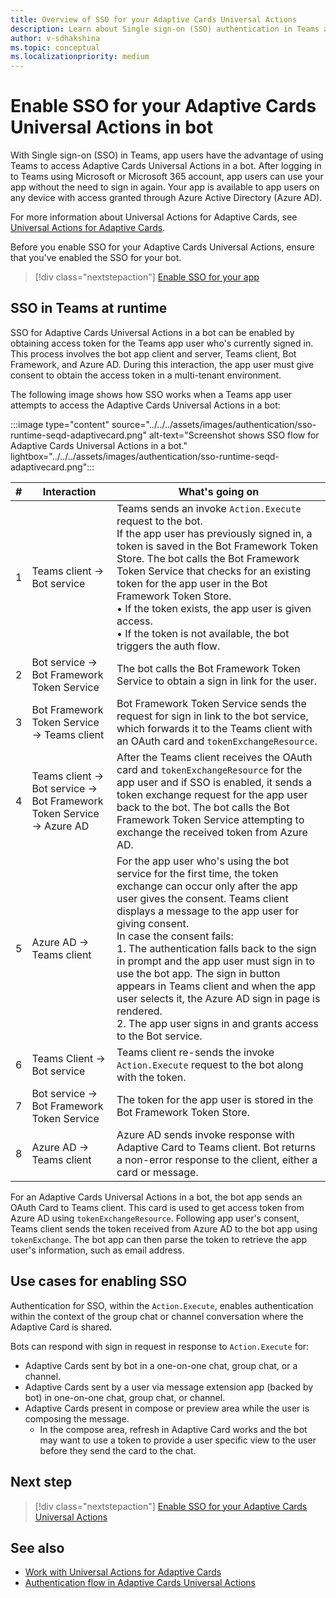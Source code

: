 ```yaml
---
title: Overview of SSO for your Adaptive Cards Universal Actions
description: Learn about Single sign-on (SSO) authentication in Teams and how to enable it in Adaptive Cards Universal Action in bots.
author: v-sdhakshina
ms.topic: conceptual
ms.localizationpriority: medium
---
```


# Enable SSO for your Adaptive Cards Universal Actions in bot

With Single sign-on (SSO) in Teams, app users have the advantage of using Teams to access Adaptive Cards Universal Actions in a bot. After logging in to Teams using Microsoft or Microsoft 365 account, app users can use your app without the need to sign in again. Your app is available to app users on any device with access granted through Azure Active Directory (Azure AD).

For more information about Universal Actions for Adaptive Cards, see [Universal Actions for Adaptive Cards](Overview.md).

Before you enable SSO for your Adaptive Cards Universal Actions, ensure that you've enabled the SSO for your bot.

> [!div class="nextstepaction"]
> [Enable SSO for your app](../../../bots/how-to/authentication/bot-sso-overview.md)

## SSO in Teams at runtime

SSO for Adaptive Cards Universal Actions in a bot can be enabled by obtaining access token for the Teams app user who's currently signed in. This process involves the bot app client and server, Teams client, Bot Framework, and Azure AD. During this interaction, the app user must give consent to obtain the access token in a multi-tenant environment.

The following image shows how SSO works when a Teams app user attempts to access the Adaptive Cards Universal Actions in a bot:

:::image type="content" source="../../../assets/images/authentication/sso-runtime-seqd-adaptivecard.png" alt-text="Screenshot shows SSO flow for Adaptive Cards Universal Actions in a bot." lightbox="../../../assets/images/authentication/sso-runtime-seqd-adaptivecard.png":::

| # | Interaction | What's going on |
| --- | --- | --- |
| 1 | Teams client → Bot service | Teams sends an invoke `Action.Execute` request to the bot. <br> If the app user has previously signed in, a token is saved in the Bot Framework Token Store. The bot calls the Bot Framework Token Service that checks for an existing token for the app user in the Bot Framework Token Store. <br> • If the token exists, the app user is given access. <br> • If the token is not available, the bot triggers the auth flow. |
| 2 | Bot service → Bot Framework Token Service | The bot calls the Bot Framework Token Service to obtain a sign in link for the user. |
| 3 | Bot Framework Token Service → Teams client | Bot Framework Token Service sends the request for sign in link to the bot service, which forwards it to the Teams client with an OAuth card and `tokenExchangeResource`. |
| 4 | Teams client → Bot service → Bot Framework Token Service → Azure AD | After the Teams client receives the OAuth card and `tokenExchangeResource` for the app user and if SSO is enabled, it sends a token exchange request for the app user back to the bot. The bot calls the Bot Framework Token Service attempting to exchange the received token from Azure AD. |
| 5 | Azure AD → Teams client | For the app user who's using the bot service for the first time, the token exchange can occur only after the app user gives the consent. Teams client displays a message to the app user for giving consent. <br> In case the consent fails: <br> 1. The authentication falls back to the sign in prompt and the app user must sign in to use the bot app. The sign in button appears in Teams client and when the app user selects it, the Azure AD sign in page is rendered. <br> 2. The app user signs in and grants access to the Bot service. |
| 6 | Teams Client → Bot service | Teams client re-sends the invoke `Action.Execute` request to the bot along with the token. |
| 7 | Bot service → Bot Framework Token Service | The token for the app user is stored in the Bot Framework Token Store. |
| 8 | Azure AD → Teams client | Azure AD sends invoke response with Adaptive Card to Teams client. Bot returns a non-error response to the client, either a card or message. |

For an Adaptive Cards Universal Actions in a bot, the bot app sends an OAuth Card to Teams client. This card is used to get access token from Azure AD using `tokenExchangeResource`. Following app user's consent, Teams client sends the token received from Azure AD to the bot app using `tokenExchange`. The bot app can then parse the token to retrieve the app user's information, such as email address.

## Use cases for enabling SSO

Authentication for SSO, within the `Action.Execute`, enables authentication within the context of the group chat or channel conversation where the Adaptive Card is shared.

Bots can respond with sign in request in response to `Action.Execute` for:

* Adaptive Cards sent by bot in a one-on-one chat, group chat, or a channel.
* Adaptive Cards sent by a user via message extension app (backed by bot) in one-on-one chat, group chat, or channel.
* Adaptive Cards present in compose or preview area while the user is composing the message.
  * In the compose area, refresh in Adaptive Card works and the bot may want to use a token to provide a user specific view to the user before they send the card to the chat.

## Next step

> [!div class="nextstepaction"]
> [Enable SSO for your Adaptive Cards Universal Actions](sso-adaptive-cards-universal-action.md)

## See also

* [Work with Universal Actions for Adaptive Cards](Work-with-Universal-Actions-for-Adaptive-Cards.md)
* [Authentication flow in Adaptive Cards Universal Actions](authentication-flow-in-universal-action-for-adaptive-cards.md)
